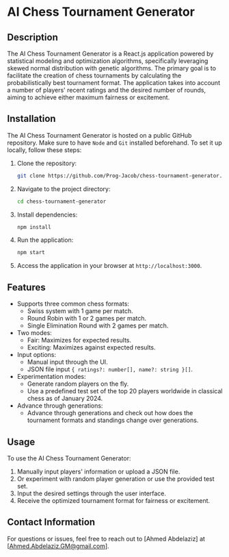 # AI Chess Tournament Generator

## Description

The AI Chess Tournament Generator is a React.js application powered by statistical modeling and optimization algorithms, specifically leveraging skewed normal distribution with genetic algorithms. The primary goal is to facilitate the creation of chess tournaments by calculating the probabilistically best tournament format. The application takes into account a number of players' recent ratings and the desired number of rounds, aiming to achieve either maximum fairness or excitement.

## Installation

The AI Chess Tournament Generator is hosted on a public GitHub repository. Make sure to have `Node` and `Git` installed beforehand. To set it up locally, follow these steps:

1. Clone the repository:
   ```bash
   git clone https://github.com/Prog-Jacob/chess-tournament-generator.git
   ```

2. Navigate to the project directory:
   ```bash
   cd chess-tournament-generator
   ```

3. Install dependencies:
   ```bash
   npm install
   ```

4. Run the application:
   ```bash
   npm start
   ```

5. Access the application in your browser at `http://localhost:3000`.

## Features

- Supports three common chess formats:
  - Swiss system with 1 game per match.
  - Round Robin with 1 or 2 games per match.
  - Single Elimination Round with 2 games per match.
- Two modes:
  - Fair: Maximizes for expected results.
  - Exciting: Maximizes against expected results.
- Input options:
  - Manual input through the UI.
  - JSON file input `{ ratings?: number[], name?: string }[]`.
- Experimentation modes:
  - Generate random players on the fly.
  - Use a predefined test set of the top 20 players worldwide in classical chess as of January 2024.
- Advance through generations:
  - Advance through generations and check out how does the tournament formats and standings change over generations.

## Usage

To use the AI Chess Tournament Generator:

1. Manually input players' information or upload a JSON file.
1. Or experiment with random player generation or use the provided test set.
1. Input the desired settings through the user interface.
4. Receive the optimized tournament format for fairness or excitement.

## Contact Information

For questions or issues, feel free to reach out to [Ahmed Abdelaziz] at [Ahmed.Abdelaziz.GM@gmail.com].